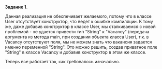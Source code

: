 **Задание 1.**

Данная реализация не обеспечивает желаемого, потому что в классе User отсутствует конструктор, что ведет к ошибке компиляции. К тому же, даже добавив конструктор в классе User, мы сталкиваемся с новой проблемой - не удается привести тип "String" к "Vacancy" (передача аргумента из метода main, при создании объекта класса User), т.к. в Vacancy отсутствуют поля, мы не можем знать что вакансия задается именно переменной "String". Это можно решить, создав приватное поле "String" в классе Vacancy и добавив конструктор в этом же классе.

Теперь все работает так, как требовалось изначально.